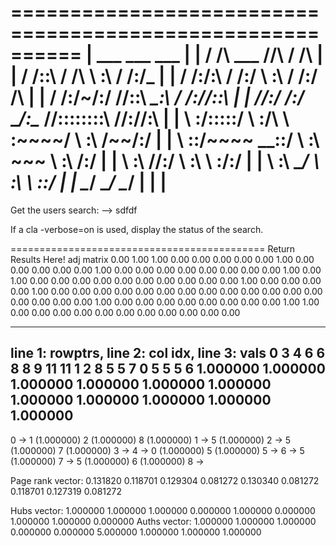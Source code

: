 ==========================================================
|       ___                       ___           ___      |
|      /  /\        ___          /__/\         /  /\     |
|     /  /::\      /  /\         \  \:\       /  /:/_    |
|    /  /:/\:\    /  /:/          \  \:\     /  /:/ /\   |
|   /  /:/~/:/   /__/::\      _____\__\:\   /  /:/_/::\  |
|  /__/:/ /:/___ \__\/\:\__  /__/::::::::\ /__/:/__\/\:\ |
|  \  \:\/:::::/    \  \:\/\ \  \:\~~\~~\/ \  \:\ /~~/:/ |
|   \  \::/~~~~      \__\::/  \  \:\  ~~~   \  \:\  /:/  |
|    \  \:\          /__/:/    \  \:\        \  \:\/:/   |
|     \  \:\         \__\/      \  \:\        \  \::/    |
|      \__\/                     \__\/         \__\/     |
|                                                        |
==========================================================

Get the users search:
--> sdfdf

If a cla -verbose=on is used, display the status of the search.

============================================
Return Results Here!
adj matrix
0.00 1.00 1.00 0.00 0.00 0.00 0.00 0.00 1.00
0.00 0.00 0.00 0.00 0.00 1.00 0.00 0.00 0.00
0.00 0.00 0.00 0.00 0.00 1.00 0.00 1.00 0.00
0.00 0.00 0.00 0.00 0.00 0.00 0.00 0.00 0.00
1.00 0.00 0.00 0.00 0.00 1.00 0.00 0.00 0.00
0.00 0.00 0.00 0.00 0.00 0.00 0.00 0.00 0.00
0.00 0.00 0.00 0.00 0.00 1.00 0.00 0.00 0.00
0.00 0.00 0.00 0.00 0.00 1.00 1.00 0.00 0.00
0.00 0.00 0.00 0.00 0.00 0.00 0.00 0.00 0.00

----------------------------
line 1: rowptrs, line 2: col idx, line 3: vals
0  3  4  6  6  8  8  9  11  11
1  2  8  5  5  7  0  5  5  5  6
1.000000  1.000000  1.000000  1.000000  1.000000  1.000000  1.000000  1.000000  1.000000  1.000000  1.000000
----------------------------
0 -> 1 (1.000000) 2 (1.000000) 8 (1.000000)
1 -> 5 (1.000000)
2 -> 5 (1.000000) 7 (1.000000)
3 ->
4 -> 0 (1.000000) 5 (1.000000)
5 ->
6 -> 5 (1.000000)
7 -> 5 (1.000000) 6 (1.000000)
8 ->

Page rank vector:
0.131820 0.118701 0.129304 0.081272 0.130340 0.081272 0.118701 0.127319 0.081272

Hubs vector:
1.000000 1.000000 1.000000 0.000000 1.000000 0.000000 1.000000 1.000000 0.000000
Auths vector:
1.000000 1.000000 1.000000 0.000000 0.000000 5.000000 1.000000 1.000000 1.000000